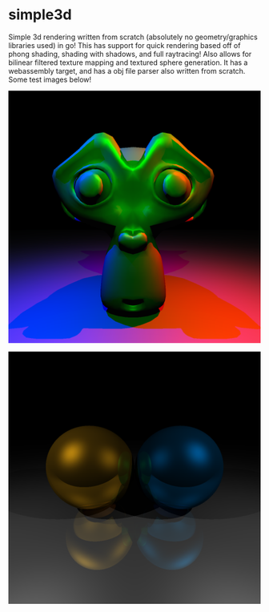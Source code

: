 # simple3d
Simple 3d rendering written from scratch (absolutely no geometry/graphics libraries used) in go! This has support for quick rendering based off of phong shading, shading with shadows, and full raytracing! Also allows for bilinear filtered texture mapping and textured sphere generation. It has a webassembly target, and has a obj file parser also written from scratch. Some test images below!


![Sample Image](/render/final.png)

![Raytraced Image](/render/raytrace.png)

